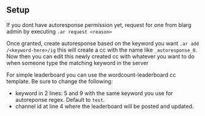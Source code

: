 ## Setup

If you dont have autoresponse permission yet, request for one from blarg admin by executing `.ar request <reason>`

Once granted, create autoresponse based on the keyword you want `.ar add /<keyword-here>/ig` this will create a cc with the name like `_autoresponse_0`. Now then you can edit this newly created cc with whatever you want to do when someone type the matching keyword in the server

For simple leaderboard you can use the wordcount-leaderboard cc template. Be sure to change the following:

- keyword in 2 lines: 5 and 9 with the same keyword you use for autoreponse regex. Default to `test`.
- channel id at line 4 where the leaderboard will be posted and updated.